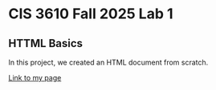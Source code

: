 # CIS 3610 Fall 2025 Lab 1
## HTTML Basics

In this project, we created an HTML document from scratch.

[Link to my page](https://josecarlosgt.github.io/fall-2025-lab-1/)
